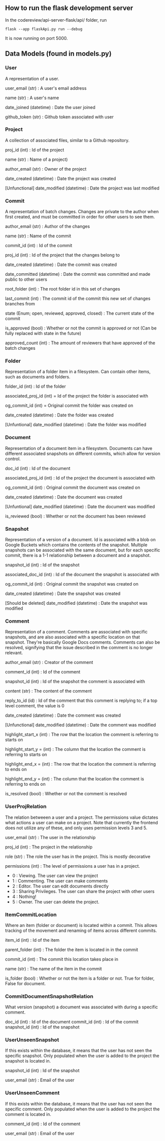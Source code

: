## How to run the flask development server

In the codereview/api-server-flask/api/ folder, run 

    flask --app flaskApi.py run --debug

It is now running on port 5000.

## Data Models (found in models.py)

### User

A representation of a user.

user_email (str) : A user's email address

name (str) : A user's name

date_joined (datetime) : Date the user joined

github_token (str) : Github token associated with user

### Project

A collection of associated files, similar to a Github repository.

proj_id (int) : Id of the project

name (str) : Name of a project)

author_email (str) : Owner of the project

date_created (datetime) : Date the project was created

[Unfunctional] date_modified (datetime) : Date the project was last modified

### Commit

A representation of batch changes. Changes are private to the author when first created, and must be committed in order for other users to see them.

author_email (str) : Author of the changes

name (str) : Name of the commit

commit_id (int) : Id of the commit

proj_id (int) : Id of the project that the changes belong to

date_created (datetime) : Date the commit was created

date_committed (datetime) : Date the commit was committed and made public to other users

root_folder (int) : The root folder id in this set of changes

last_commit (int) : The commit id of the commit this new set of changes branches from

state (Enum; open, reviewed, approved, closed) : The current state of the commit

is_approved (bool) : Whether or not the commit is approved or not (Can be fully replaced with state in the future)

approved_count (int) : The amount of reviewers that have approved of the batch changes

### Folder

Representation of a folder item in a filesystem. Can contain other items, such as documents and folders.

folder_id (int) : Id of the folder

associated_proj_id (int) = Id of the project the folder is associated with

og_commit_id (int) = Original commit the folder was created on

date_created (datetime) : Date the folder was created

[Unfuntional] date_modified (datetime) : Date the folder was modified

### Document

Representation of a document item in a filesystem. Documents can have different associated snapshots on different commits, which allow for version control.

doc_id (int) : Id of the document

associated_proj_id (int) : Id of the project the document is associated with

og_commit_id (int) : Original commit the document was created on

date_created (datetime) : Date the document was created

[Unfuntional] date_modified (datetime) : Date the document was modified

is_reviewed (bool) : Whether or not the document has been reviewed

### Snapshot

Representation of a version of a document. Id is associated with a blob on Google Buckets which contains the contents of the snapshot. Multiple snapshots can be associated with the same document, but for each specific commit, there is a 1-1 relationship between a document and a snapshot.

snapshot_id (int) : Id of the snapshot

associated_doc_id (int) : Id of the document the snapshot is associated with

og_commit_id (int) : Original commit the snapshot was created on

date_created (datetime) : Date the snapshot was created

[Should be deleted] date_modified (datetime) : Date the snapshot was modified

### Comment

Representation of a comment. Comments are associated with specific snapshots, and are also associated with a specific location on that snapshot. They're basically Google Docs comments. Comments can also be resolved, signifying that the issue described in the comment is no longer relevant.

author_email (str) : Creator of the comment

comment_id (int) : Id of the comment

snapshot_id (int) : Id of the snapshot the comment is associated with

content (str) : The content of the comment

reply_to_id (id) : Id of the comment that this comment is replying to; if a top level comment, the value is 0

date_created (datetime) : Date the comment was created

[Unfunctional] date_modified (datetime) : Date the comment was modified

highlight_start_x (int) : The row that the location the comment is referring to starts on

highlight_start_y = (int) : The column that the location the comment is referring to starts on

highlight_end_x = (int) : The row that the location the comment is referring to ends on

highlight_end_y = (int) : The column that the location the comment is referring to ends on

is_resolved (bool) : Whether or not the comment is resolved

### UserProjRelation

The relation betweeen a user and a project. The permissions value dictates what actions a user can make on a project. Note that currently the frontend does not utilize any of these, and only uses permission levels 3 and 5.

user_email (str) : The user in the relationship

proj_id (int) : The project in the relationship

role (str) : The role the user has in the project. This is mostly decorative

permissions (int) : The level of permissions a user has in a project.

   - 0 : Viewing. The user can view the project
   - 1 : Commenting. The user can make comments
   - 2 : Editor. The user can edit documents directly
   - 3 : Sharing Privileges. The user can share the project with other users
   - 4 : Nothing!
   - 5 : Owner. The user can delete the project.

### ItemCommitLocation

Where an item (folder or document) is located within a commit. This allows tracking of the movement and renaming of items across different commits.

item_id (int) : Id of the item

parent_folder (int) : The folder the item is located in in the commit

commit_id (int) : The commit this location takes place in

name (str) : The name of the item in the commit

is_folder (bool) : Whether or not the item is a folder or not. True for folder, False for document.

### CommitDocumentSnapshotRelation

What version (snapshot) a document was associated with during a specific comment.

doc_id (int) : Id of the document
commit_id (int) : Id of the commit
snapshot_id (int) : Id of the snapshot

### UserUnseenSnapshot

If this exists within the database, it means that the user has not seen the specific snapshot. Only populated when the user is added to the project the snapshot is located in.

snapshot_id (int) : Id of the snapshot

user_email (str) : Email of the user

### UserUnseenComment

If this exists within the database, it means that the user has not seen the specific comment. Only populated when the user is added to the project the comment is located in.

comment_id (int) : Id of the comment

user_email (str) : Email of the user
